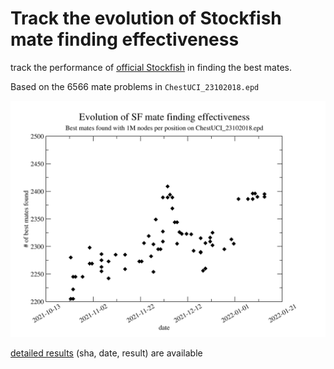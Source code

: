 #  Track the evolution of Stockfish mate finding effectiveness 

track the performance of [official Stockfish](https://github.com/official-stockfish/Stockfish)
in finding the best mates.

Based on the 6566 mate problems in `ChestUCI_23102018.epd`

<p align="center">
  <img src="all_results.png?raw=true">
</p>

[detailed results](all_results.txt?raw=true) (sha, date, result) are available
